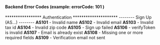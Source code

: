 #### Backend Error Codes (example: errorCode: 101 )

***************** Authentication *********************
-------- Sign Up (AS...) --------
**AS101** - Invalid name
**AS102** - Invalid email
**AS103** - Invalid tax id
**AS104** - Invalid zip code
**AS105** - Sign up failed
**AS106** - verifyToken is invalid
**AS107** - Email is already exist
**AS108** - Missing one or more required fields
**AS109** - Verification email not sent
